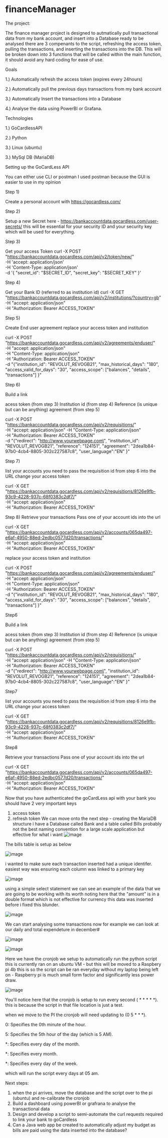 # financeManager
The project:

The finance manager project is designed to autmatically pull transactional data from my bank account, and insert into a Database ready to be analysed
there are 3 compenants to the script, refreshing the access token, pulling the transactions, and inserting the transactions into the DB. This will be broken down
into 3 functions that will be called within the main function, it should avoid any hard coding for ease of use.

Goals

1.) Automatically refresh the access token (expires every 24hours)

2.) Automatically pull the previous days transactions from my bank account

3.) Automatically Insert the transactions into a Database

4.) Analyse the data using PowerBI or Grafana.

Technologies

1.) GoCardlessAPI

2.) Python

3.) Linux (ubuntu)

3.) MySql DB (MariaDB)


Setting up the GoCardLess API

You can either use CLI or postman
I used postman because the GUI is easier to use in my opinion

Step 1)

Create a personal account with https://gocardless.com/

Step 2)

Setup a new Secret here - https://bankaccountdata.gocardless.com/user-secrets/
this will be essential for your security ID and your security key which will be used for everything.

Step 3)

Get your access Token
curl -X POST "https://bankaccountdata.gocardless.com/api/v2/token/new/" \
        -H 'accept: application/json' \
        -H 'Content-Type: application/json' \
        -d '{
            "secret_id": "$SECRET_ID",
            "secret_key": "$SECRET_KEY"
        }'

Step 4)

Get your Bank ID (referred to as institution id)
curl -X GET "https://bankaccountdata.gocardless.com/api/v2/institutions/?country=gb" \
  -H  "accept: application/json" \
  -H  "Authorization: Bearer ACCESS_TOKEN"

Step 5)

Create End user agreement
replace your access token and institution

curl -X POST "https://bankaccountdata.gocardless.com/api/v2/agreements/enduser/" \
  -H  "accept: application/json" \
  -H  "Content-Type: application/json" \
  -H  "Authorization: Bearer ACCESS_TOKEN" \
  -d "{\"institution_id\": \"REVOLUT_REVOGB21\",
       \"max_historical_days\": \"180\",
       \"access_valid_for_days\": \"30\",
       \"access_scope\": [\"balances\", \"details\", \"transactions\"] }"

Step 6)

Build a link

acess token (from step 3)
Institution id (from step 4)
Reference (is unique but can be anything)
agreement (from step 5)

curl -X POST "https://bankaccountdata.gocardless.com/api/v2/requisitions/" \
  -H  "accept: application/json" -H  "Content-Type: application/json" \
  -H  "Authorization: Bearer ACCESS_TOKEN" \
  -d "{\"redirect\": \"http://www.yourwebpage.com\",
       \"institution_id\": \"REVOLUT_REVOGB21\",
       \"reference\": \"124151\",
       \"agreement\": \"2dea1b84-97b0-4cb4-8805-302c227587c8\",
       \"user_language\":\"EN\" }"

Step 7)

list your accounts
you need to pass the requisition id from step 6 into the URL
change your access token

curl -X GET "https://bankaccountdata.gocardless.com/api/v2/requisitions/8126e9fb-93c9-4228-937c-68f0383c2df7/" \
  -H  "accept: application/json" \
  -H  "Authorization: Bearer ACCESS_TOKEN" 

Step 8)
Retrieve your transactions
Pass one of your account ids into the url

curl -X GET "https://bankaccountdata.gocardless.com/api/v2/accounts/065da497-e6af-4950-88ed-2edbc0577d20/transactions/" \
  -H  "accept: application/json" \
  -H  "Authorization: Bearer ACCESS_TOKEN"


replace your access token and institution

curl -X POST "https://bankaccountdata.gocardless.com/api/v2/agreements/enduser/" \
  -H  "accept: application/json" \
  -H  "Content-Type: application/json" \
  -H  "Authorization: Bearer ACCESS_TOKEN" \
  -d "{\"institution_id\": \"REVOLUT_REVOGB21\",
       \"max_historical_days\": \"180\",
       \"access_valid_for_days\": \"30\",
       \"access_scope\": [\"balances\", \"details\", \"transactions\"] }"

Step6

Build a link

acess token (from step 3)
Institution id (from step 4)
Reference (is unique but can be anything)
agreement (from step 5)

curl -X POST "https://bankaccountdata.gocardless.com/api/v2/requisitions/" \
  -H  "accept: application/json" -H  "Content-Type: application/json" \
  -H  "Authorization: Bearer ACCESS_TOKEN" \
  -d "{\"redirect\": \"http://www.yourwebpage.com\",
       \"institution_id\": \"REVOLUT_REVOGB21\",
       \"reference\": \"124151\",
       \"agreement\": \"2dea1b84-97b0-4cb4-8805-302c227587c8\",
       \"user_language\":\"EN\" }"

Step7

list your accounts
you need to pass the requisition id from step 6 into the URL
change your access token

curl -X GET "https://bankaccountdata.gocardless.com/api/v2/requisitions/8126e9fb-93c9-4228-937c-68f0383c2df7/" \
  -H  "accept: application/json" \
  -H  "Authorization: Bearer ACCESS_TOKEN" 

Step8

Retrieve your transactions
Pass one of your account ids into the url

curl -X GET "https://bankaccountdata.gocardless.com/api/v2/accounts/065da497-e6af-4950-88ed-2edbc0577d20/transactions/" \
  -H  "accept: application/json" \
  -H  "Authorization: Bearer ACCESS_TOKEN"

Now that you have authenticated the goCardLess api with your bank
you should have 2 very important keys
  1) access token
  2) refresh token
We can move onto the next step - creating the MariaDB structure
i have a Database called Bank and a table called Bills
probably not the best naming convention for a large scale application but effective for what i want
![image](https://github.com/user-attachments/assets/ca262f23-9b39-4d3c-86b7-8d4b3b5822f0)

The bills table is setup as below

![image](https://github.com/user-attachments/assets/f1ed1271-57ec-4241-8739-78707ac5b366)

i wanted to make sure each transaction inserted had a unique identifer.
easiest way was ensuring each column was linked to a primary key

![image](https://github.com/user-attachments/assets/882ffab6-851d-4718-a4f7-6c381b92af24)

using a simple select statement we can see an example of the data that we are going to be working with
its worth noting here that the "amount" is in a double format which is not effective for currency
this data was inserted before i fixed this blunder.

![image](https://github.com/user-attachments/assets/c102e7f3-6086-4c77-8bf7-80f469ac22c3)

We can start analysing some transactions now
for example we can look at our daily and total expendeture in december#

![image](https://github.com/user-attachments/assets/4d3bfaac-b4f0-4096-bfd6-06e1dabe8435)

![image](https://github.com/user-attachments/assets/6b67a711-7590-4933-b768-96615d7da501)


Here we have the cronjob we setup to automatically run the python script
this is currently ran on an ubuntu VM - but this will be moved to a Raspbery pi 4b
this is so the script can be ran everyday without my laptop being left on - Raspberry pi is much small form factor and significantly less power draw.

![image](https://github.com/user-attachments/assets/1cf17fc6-389c-438d-ac51-9756078fd3be)

You'll notice here that the cronjob is setup to run every second ( * * * * *).
this is because the script in that file location is just a test.

when we move to the PI the cronjob will need updating to (0 5 * * *).

0: Specifies the 0th minute of the hour.

5: Specifies the 5th hour of the day (which is 5 AM).

*: Specifies every day of the month.

*: Specifies every month.

*: Specifies every day of the week.

which will run the script every days at 05 am.


Next steps:

1) when the pi arrives, move the database and the script over to the pi (ubuntu) and re-calibrate the cronjob
2) Build a dashboard using powerBI or grafrana to analyse the transactional data
3) Design and develop a script to semi-automate the curl requests required to link your bank to goCardless
4) Can a Java web app be created to automatically adjust my budget as bills are paid using the data inserted into the database?













